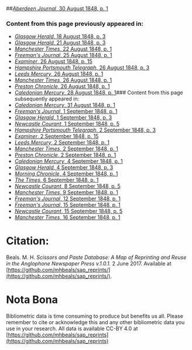 ##[*Aberdeen Journal*, 30 August 1848, p. 1](https://mhbeals.github.io/sap_html/Aberdeen-Journal/Aberdeen-Journal-30-August-1848-p-1)

### Content from this page previously appeared in:
+ [*Glasgow Herald*, 18 August 1848, p. 3](https://mhbeals.github.io/sap_html/Glasgow-Herald/Glasgow-Herald-18-August-1848-p-3)
+ [*Glasgow Herald*, 21 August 1848, p. 3](https://mhbeals.github.io/sap_html/Glasgow-Herald/Glasgow-Herald-21-August-1848-p-3)
+ [*Manchester Times*, 22 August 1848, p. 1](https://mhbeals.github.io/sap_html/Manchester-Times/Manchester-Times-22-August-1848-p-1)
+ [*Freeman's Journal*, 25 August 1848, p. 1](https://mhbeals.github.io/sap_html/Freeman's-Journal/Freeman's-Journal-25-August-1848-p-1)
+ [*Examiner*, 26 August 1848, p. 15](https://mhbeals.github.io/sap_html/Examiner/Examiner-26-August-1848-p-15)
+ [*Hampshire Portsmouth Telegraph*, 26 August 1848, p. 3](https://mhbeals.github.io/sap_html/Hampshire-Portsmouth-Telegraph/Hampshire-Portsmouth-Telegraph-26-August-1848-p-3)
+ [*Leeds Mercury*, 26 August 1848, p. 1](https://mhbeals.github.io/sap_html/Leeds-Mercury/Leeds-Mercury-26-August-1848-p-1)
+ [*Manchester Times*, 26 August 1848, p. 1](https://mhbeals.github.io/sap_html/Manchester-Times/Manchester-Times-26-August-1848-p-1)
+ [*Preston Chronicle*, 26 August 1848, p. 1](https://mhbeals.github.io/sap_html/Preston-Chronicle/Preston-Chronicle-26-August-1848-p-1)
+ [*Caledonian Mercury*, 28 August 1848, p. 1](https://mhbeals.github.io/sap_html/Caledonian-Mercury/Caledonian-Mercury-28-August-1848-p-1)### Content from this page subsequently appeared in:
+ [*Caledonian Mercury*, 31 August 1848, p. 1](https://mhbeals.github.io/sap_html/Caledonian-Mercury/Caledonian-Mercury-31-August-1848-p-1)
+ [*Freeman's Journal*, 1 September 1848, p. 1](https://mhbeals.github.io/sap_html/Freeman's-Journal/Freeman's-Journal-1-September-1848-p-1)
+ [*Glasgow Herald*, 1 September 1848, p. 3](https://mhbeals.github.io/sap_html/Glasgow-Herald/Glasgow-Herald-1-September-1848-p-3)
+ [*Newcastle Courant*, 1 September 1848, p. 5](https://mhbeals.github.io/sap_html/Newcastle-Courant/Newcastle-Courant-1-September-1848-p-5)
+ [*Hampshire Portsmouth Telegraph*, 2 September 1848, p. 3](https://mhbeals.github.io/sap_html/Hampshire-Portsmouth-Telegraph/Hampshire-Portsmouth-Telegraph-2-September-1848-p-3)
+ [*Examiner*, 2 September 1848, p. 15](https://mhbeals.github.io/sap_html/Examiner/Examiner-2-September-1848-p-15)
+ [*Leeds Mercury*, 2 September 1848, p. 1](https://mhbeals.github.io/sap_html/Leeds-Mercury/Leeds-Mercury-2-September-1848-p-1)
+ [*Manchester Times*, 2 September 1848, p. 1](https://mhbeals.github.io/sap_html/Manchester-Times/Manchester-Times-2-September-1848-p-1)
+ [*Preston Chronicle*, 2 September 1848, p. 1](https://mhbeals.github.io/sap_html/Preston-Chronicle/Preston-Chronicle-2-September-1848-p-1)
+ [*Caledonian Mercury*, 4 September 1848, p. 1](https://mhbeals.github.io/sap_html/Caledonian-Mercury/Caledonian-Mercury-4-September-1848-p-1)
+ [*Glasgow Herald*, 4 September 1848, p. 3](https://mhbeals.github.io/sap_html/Glasgow-Herald/Glasgow-Herald-4-September-1848-p-3)
+ [*Morning Chronicle*, 4 September 1848, p. 1](https://mhbeals.github.io/sap_html/Morning-Chronicle/Morning-Chronicle-4-September-1848-p-1)
+ [*The Times*, 6 September 1848, p. 1](https://mhbeals.github.io/sap_html/The-Times/The-Times-6-September-1848-p-1)
+ [*Newcastle Courant*, 8 September 1848, p. 5](https://mhbeals.github.io/sap_html/Newcastle-Courant/Newcastle-Courant-8-September-1848-p-5)
+ [*Manchester Times*, 9 September 1848, p. 1](https://mhbeals.github.io/sap_html/Manchester-Times/Manchester-Times-9-September-1848-p-1)
+ [*Freeman's Journal*, 12 September 1848, p. 1](https://mhbeals.github.io/sap_html/Freeman's-Journal/Freeman's-Journal-12-September-1848-p-1)
+ [*Freeman's Journal*, 15 September 1848, p. 1](https://mhbeals.github.io/sap_html/Freeman's-Journal/Freeman's-Journal-15-September-1848-p-1)
+ [*Newcastle Courant*, 15 September 1848, p. 5](https://mhbeals.github.io/sap_html/Newcastle-Courant/Newcastle-Courant-15-September-1848-p-5)
+ [*Manchester Times*, 16 September 1848, p. 1](https://mhbeals.github.io/sap_html/Manchester-Times/Manchester-Times-16-September-1848-p-1)
                    
# Citation: 

Beals. M. H. *Scissors and Paste Database: A Map of Reprinting and Reuse in the Anglophone Newspaper Press v.1.0.1.* 2 June 2017. Available at [https://github.com/mhbeals/sap_reprints/](https://github.com/mhbeals/sap_reprints/). 
                    
# Nota Bona

Bibliometric data is time consuming to produce but benefits us all. Please remember to cite or acknowledge this and any other bibliometric data you use in your research. All data is available CC-BY 4.0 at [https://github.com/mhbeals/sap_reprints](https://github.com/mhbeals/sap_reprints)